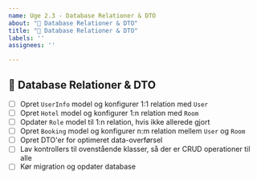 ```yaml
---
name: Uge 2.3 - Database Relationer & DTO
about: "🏨 Database Relationer & DTO"
title: "🏨 Database Relationer & DTO"
labels: ''
assignees: ''

---
```


## 🏨 Database Relationer & DTO

- [ ] Opret `UserInfo` model og konfigurer 1:1 relation med `User`
- [ ] Opret `Hotel` model og konfigurer 1:n relation med `Room`
- [ ] Opdater `Role` model til 1:n relation, hvis ikke allerede gjort
- [ ] Opret `Booking` model og konfigurer n:m relation mellem `User` og `Room`
- [ ] Opret DTO'er for optimeret data-overførsel
- [ ] Lav kontrollers til ovenstående klasser, så der er CRUD operationer til alle
- [ ] Kør migration og opdater database
